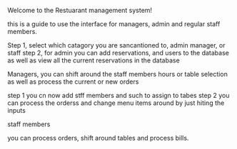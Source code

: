 Welcome to the Restuarant management system! 

this is a guide to use the interface for managers, admin and regular staff members. 

Step 1, select which catagory you are sancantioned to, admin manager, or staff
step 2, for admin you can add reservations, and users to the database as well as view all the current reservations in the database

Managers, you can shift around the staff members hours or table selection as well as process the current or new orders

step 1
you cn now add stff members and such to assign to tabes
step 2
you can process the orderss and change menu items around by just hiting the inputs 

staff members 

you can process orders, shift around tables and process bills.


